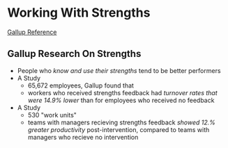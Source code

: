 # Working With Strengths

[Gallup Reference](https://news.gallup.com/businessjournal/153341/why-strengths-matter-training.aspx#:~:text=Gallup%20research%20shows%20that%20people,tend%20to%20be%20better%20performers.&text=Doing%20what%20you%20do%20best,a%20star%20performer%20at%20work.)

## Gallup Research On Strengths

- People who _know and use their strengths_ tend to be better performers
- A Study
  - 65,672 employees, Gallup found that
  - workers who received strengths feedback had _turnover rates that were 14.9% lower_ than for employees who received no feedback
- A Study
  - 530 "work units"
  - teams with managers recieving strengths feedback _showed 12.% greater productivity_ post-intervention, compared to teams with managers who recieve no intervention
